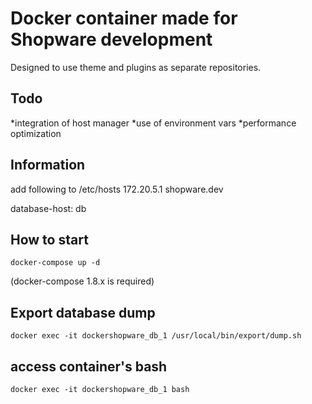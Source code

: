 # Docker container made for Shopware development

Designed to use theme and plugins as separate repositories.

## Todo
*integration of host manager
*use of environment vars
*performance optimization

## Information
add following to /etc/hosts
    172.20.5.1      shopware.dev

database-host: db

## How to start
    docker-compose up -d
(docker-compose 1.8.x is required)

## Export database dump
    docker exec -it dockershopware_db_1 /usr/local/bin/export/dump.sh

## access container's bash
    docker exec -it dockershopware_db_1 bash

